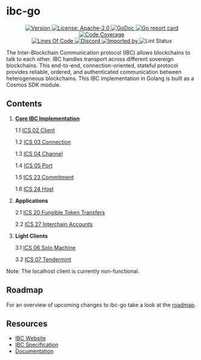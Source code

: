 # ibc-go
<div align="center">
  <a href="https://github.com/line/ibc-go/releases/latest">
    <img alt="Version" src="https://img.shields.io/github/tag/line/ibc-go.svg" />
  </a>
  <a href="https://github.com/line/ibc-go/blob/main/LICENSE">
    <img alt="License: Apache-2.0" src="https://img.shields.io/github/license/line/ibc-go.svg" />
  </a>
  <a href="https://pkg.go.dev/github.com/line/ibc-go?tab=doc">
    <img alt="GoDoc" src="https://godoc.org/github.com/line/ibc-go?status.svg" />
  </a>
  <a href="https://goreportcard.com/report/github.com/line/ibc-go">
    <img alt="Go report card" src="https://goreportcard.com/badge/github.com/line/ibc-go" />
  </a>
  <a href="https://codecov.io/gh/line/ibc-go">
    <img alt="Code Coverage" src="https://codecov.io/gh/line/ibc-go/branch/main/graph/badge.svg" />
  </a>
</div>
<div align="center">
  <a href="https://github.com/line/ibc-go">
    <img alt="Lines Of Code" src="https://tokei.rs/b1/github/line/ibc-go" />
  </a>
  <a href="https://discord.gg/AzefAFd">
    <img alt="Discord" src="https://img.shields.io/discord/669268347736686612.svg" />
  </a>
  <a href="https://sourcegraph.com/github.com/line/ibc-go?badge">
    <img alt="Imported by" src="https://sourcegraph.com/github.com/line/ibc-go/-/badge.svg" />
  </a>
    <img alt="Lint Status" src="https://github.com/line/cosmos-sdk/workflows/Lint/badge.svg" />
</div>

The Inter-Blockchain Communication protocol (IBC) allows blockchains to talk to each other. IBC handles transport across different sovereign blockchains. This end-to-end, connection-oriented, stateful protocol provides reliable, ordered, and authenticated communication between heterogeneous blockchains. This IBC implementation in Golang is built as a Cosmos SDK module.

## Contents

1. **[Core IBC Implementation](https://github.com/line/ibc-go/tree/main/modules/core)**

    1.1 [ICS 02 Client](https://github.com/line/ibc-go/tree/main/modules/core/02-client)

    1.2 [ICS 03 Connection](https://github.com/line/ibc-go/tree/main/modules/core/03-connection)

    1.3 [ICS 04 Channel](https://github.com/line/ibc-go/tree/main/modules/core/04-channel)

    1.4 [ICS 05 Port](https://github.com/line/ibc-go/tree/main/modules/core/05-port)

    1.5 [ICS 23 Commitment](https://github.com/line/ibc-go/tree/main/modules/core/23-commitment/types)

    1.6 [ICS 24 Host](https://github.com/line/ibc-go/tree/main/modules/core/24-host)

2. **Applications**

    2.1 [ICS 20 Fungible Token Transfers](https://github.com/line/ibc-go/tree/main/modules/apps/transfer)

    2.2 [ICS 27 Interchain Accounts](https://github.com/line/ibc-go/tree/main/modules/apps/27-interchain-accounts)

3. **Light Clients**

    3.1 [ICS 06 Solo Machine](https://github.com/line/ibc-go/tree/main/modules/light-clients/06-solomachine)

    3.2 [ICS 07 Tendermint](https://github.com/line/ibc-go/tree/main/modules/light-clients/07-tendermint)

Note: The localhost client is currently non-functional. 

## Roadmap

For an overview of upcoming changes to ibc-go take a look at the [roadmap](./docs/roadmap/roadmap.md).

## Resources

- [IBC Website](https://ibcprotocol.org/)
- [IBC Specification](https://github.com/line/ibc)
- [Documentation](https://ibc.cosmos.network/main/ibc/overview.html)
